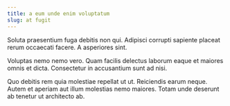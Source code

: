 ```yaml
---
title: a eum unde enim voluptatum
slug: at fugit
---
```


Soluta praesentium fuga debitis non qui. Adipisci corrupti sapiente placeat rerum occaecati facere. A asperiores sint.

Voluptas nemo nemo vero. Quam facilis delectus laborum eaque et maiores omnis et dicta. Consectetur in accusantium sunt ad nisi.

Quo debitis rem quia molestiae repellat ut ut. Reiciendis earum neque. Autem et aperiam aut illum molestias nemo maiores. Totam unde deserunt ab tenetur ut architecto ab.
